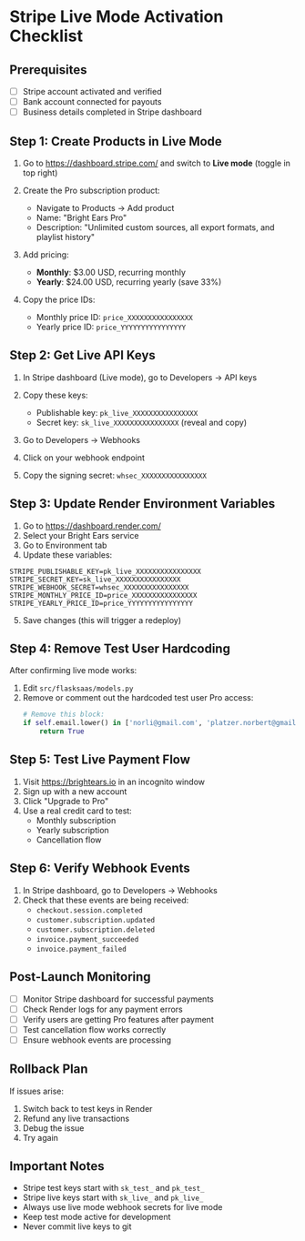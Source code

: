 # Stripe Live Mode Activation Checklist

## Prerequisites
- [ ] Stripe account activated and verified
- [ ] Bank account connected for payouts
- [ ] Business details completed in Stripe dashboard

## Step 1: Create Products in Live Mode

1. Go to https://dashboard.stripe.com/ and switch to **Live mode** (toggle in top right)

2. Create the Pro subscription product:
   - Navigate to Products → Add product
   - Name: "Bright Ears Pro"
   - Description: "Unlimited custom sources, all export formats, and playlist history"

3. Add pricing:
   - **Monthly**: $3.00 USD, recurring monthly
   - **Yearly**: $24.00 USD, recurring yearly (save 33%)

4. Copy the price IDs:
   - Monthly price ID: `price_XXXXXXXXXXXXXXXX`
   - Yearly price ID: `price_YYYYYYYYYYYYYYYY`

## Step 2: Get Live API Keys

1. In Stripe dashboard (Live mode), go to Developers → API keys
2. Copy these keys:
   - Publishable key: `pk_live_XXXXXXXXXXXXXXXX`
   - Secret key: `sk_live_XXXXXXXXXXXXXXXX` (reveal and copy)

3. Go to Developers → Webhooks
4. Click on your webhook endpoint
5. Copy the signing secret: `whsec_XXXXXXXXXXXXXXXX`

## Step 3: Update Render Environment Variables

1. Go to https://dashboard.render.com/
2. Select your Bright Ears service
3. Go to Environment tab
4. Update these variables:

```
STRIPE_PUBLISHABLE_KEY=pk_live_XXXXXXXXXXXXXXXX
STRIPE_SECRET_KEY=sk_live_XXXXXXXXXXXXXXXX
STRIPE_WEBHOOK_SECRET=whsec_XXXXXXXXXXXXXXXX
STRIPE_MONTHLY_PRICE_ID=price_XXXXXXXXXXXXXXXX
STRIPE_YEARLY_PRICE_ID=price_YYYYYYYYYYYYYYYY
```

5. Save changes (this will trigger a redeploy)

## Step 4: Remove Test User Hardcoding

After confirming live mode works:

1. Edit `src/flasksaas/models.py`
2. Remove or comment out the hardcoded test user Pro access:
   ```python
   # Remove this block:
   if self.email.lower() in ['norli@gmail.com', 'platzer.norbert@gmail.com']:
       return True
   ```

## Step 5: Test Live Payment Flow

1. Visit https://brightears.io in an incognito window
2. Sign up with a new account
3. Click "Upgrade to Pro"
4. Use a real credit card to test:
   - Monthly subscription
   - Yearly subscription
   - Cancellation flow

## Step 6: Verify Webhook Events

1. In Stripe dashboard, go to Developers → Webhooks
2. Check that these events are being received:
   - `checkout.session.completed`
   - `customer.subscription.updated`
   - `customer.subscription.deleted`
   - `invoice.payment_succeeded`
   - `invoice.payment_failed`

## Post-Launch Monitoring

- [ ] Monitor Stripe dashboard for successful payments
- [ ] Check Render logs for any payment errors
- [ ] Verify users are getting Pro features after payment
- [ ] Test cancellation flow works correctly
- [ ] Ensure webhook events are processing

## Rollback Plan

If issues arise:
1. Switch back to test keys in Render
2. Refund any live transactions
3. Debug the issue
4. Try again

## Important Notes

- Stripe test keys start with `sk_test_` and `pk_test_`
- Stripe live keys start with `sk_live_` and `pk_live_`
- Always use live mode webhook secrets for live mode
- Keep test mode active for development
- Never commit live keys to git